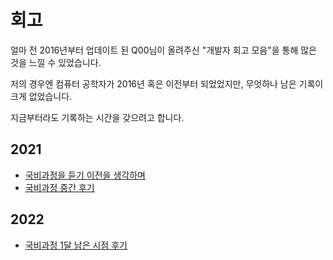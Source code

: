 # 회고

얼마 전 2016년부터 업데이트 된 Q00님이 올려주신 "개발자 회고 모음"을 통해 많은 것을 느낄 수 있었습니다.

저의 경우엔 컴퓨터 공학자가 2016년 혹은 이전부터 되었었지만, 무엇하나 남은 기록이 크게 없었습니다.

지금부터라도 기록하는 시간을 갖으려고 합니다.

## 2021

- [국비과정을 듣기 이전을 생각하며](https://velog.io/@robolab1902/%EA%B5%AD%EB%B9%84%EA%B3%BC%EC%A0%95%EC%9D%84-%EB%93%A3%EA%B8%B0-%EC%9D%B4%EC%A0%84%EC%9D%84-%EC%83%9D%EA%B0%81%ED%95%98%EB%A9%B0)
- [국비과정 중간 후기](https://velog.io/@robolab1902/%EA%B5%AD%EB%B9%84%EA%B3%BC%EC%A0%95-%EC%A4%91%EA%B0%84-%ED%9B%84%EA%B8%B0)

## 2022

- [국비과정 1달 남은 시점 후기](https://velog.io/@robolab1902/%EA%B5%AD%EB%B9%84%EA%B3%BC%EC%A0%95-1%EB%8B%AC-%EB%82%A8%EC%9D%80-%EC%8B%9C%EC%A0%90-%ED%9B%84%EA%B8%B0)
